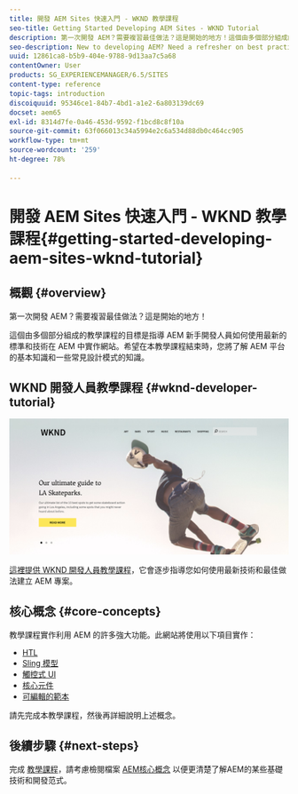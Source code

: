 ```yaml
---
title: 開發 AEM Sites 快速入門 - WKND 教學課程
seo-title: Getting Started Developing AEM Sites - WKND Tutorial
description: 第一次開發 AEM？需要複習最佳做法？這是開始的地方！這個由多個部分組成的教學課程的目標是指導 AEM 新手開發人員如何使用最新的標準和技術在 AEM 中實作網站。
seo-description: New to developing AEM? Need a refresher on best practices? This is the place to start! The goal for this multi-part tutorial is to teach a developer who is new to AEM how to implement a website in AEM using the latest standards and technologies.
uuid: 12861ca8-b5b9-404e-9788-9d13aa7c5a68
contentOwner: User
products: SG_EXPERIENCEMANAGER/6.5/SITES
content-type: reference
topic-tags: introduction
discoiquuid: 95346ce1-84b7-4bd1-a1e2-6a803139dc69
docset: aem65
exl-id: 8314d7fe-0a46-453d-9592-f1bcd8c8f10a
source-git-commit: 63f066013c34a5994e2c6a534d88db0c464cc905
workflow-type: tm+mt
source-wordcount: '259'
ht-degree: 78%

---
```


# 開發 AEM Sites 快速入門 - WKND 教學課程{#getting-started-developing-aem-sites-wknd-tutorial}

## 概觀 {#overview}

第一次開發 AEM？需要複習最佳做法？這是開始的地方！

這個由多個部分組成的教學課程的目標是指導 AEM 新手開發人員如何使用最新的標準和技術在 AEM 中實作網站。希望在本教學課程結束時，您將了解 AEM 平台的基本知識和一些常見設計模式的知識。

## WKND 開發人員教學課程 {#wknd-developer-tutorial}

![WKND](assets/screen_shot_2018-11-23at152453.png)

[這裡提供 WKND 開發人員教學課程](https://experienceleague.adobe.com/docs/experience-manager-learn/getting-started-wknd-tutorial-develop/overview.html?lang=zh-Hant)，它會逐步指導您如何使用最新技術和最佳做法建立 AEM 專案。

## 核心概念 {#core-concepts}

教學課程實作利用 AEM 的許多強大功能。此網站將使用以下項目實作：

* [HTL](https://experienceleague.adobe.com/docs/experience-manager-htl/content/overview.html)
* [Sling 模型](https://sling.apache.org/documentation/bundles/models.html)
* [觸控式 UI](/help/sites-developing/touch-ui-concepts.md)
* [核心元件](https://experienceleague.adobe.com/docs/experience-manager-core-components/using/introduction.html)
* [可編輯的範本](/help/sites-developing/page-templates-editable.md)

請先完成本教學課程，然後再詳細說明上述概念。

## 後續步驟 {#next-steps}

完成 [教學課程](https://helpx.adobe.com/experience-manager/kt/sites/using/getting-started-wknd-tutorial-develop.html)，請考慮檢閱檔案 [AEM核心概念](/help/sites-developing/the-basics.md) 以便更清楚了解AEM的某些基礎技術和開發范式。
